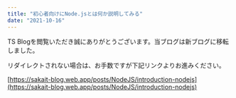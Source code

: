```yaml
---
title: "初心者向けにNode.jsとは何か説明してみる"
date: "2021-10-16"
---
```


TS Blogを閲覧いただき誠にありがとうございます。当ブログは新ブログに移転しました。

リダイレクトされない場合は、お手数ですが下記リンクよりお進みください。

[https://sakait-blog.web.app/posts/NodeJS/introduction-nodejs](https://sakait-blog.web.app/posts/NodeJS/introduction-nodejs)